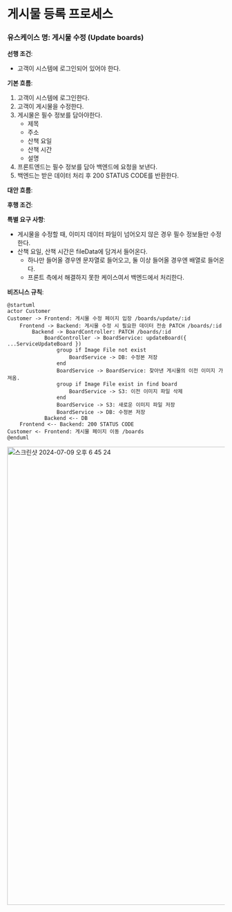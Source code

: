 # 게시물 등록 프로세스

### 유스케이스 명: 게시물 수정 (Update boards)

**선행 조건**:

- 고객이 시스템에 로그인되어 있어야 한다.

**기본 흐름**:

1. 고객이 시스템에 로그인한다.
2. 고객이 게시물을 수정한다.
3. 게시물은 필수 정보를 담아야한다.
   - 제목
   - 주소
   - 산책 요일
   - 산책 시간
   - 설명
4. 프론트엔드는 필수 정보를 담아 백엔드에 요청을 보낸다.
5. 백엔드는 받은 데이터 처리 후 200 STATUS CODE를 반환한다.

**대안 흐름**:

**후행 조건**:

**특별 요구 사항**:

- 게시물을 수정할 때, 이미지 데이터 파일이 넘어오지 않은 경우 필수 정보들만 수정한다.
- 산책 요일, 산책 시간은 fileData에 담겨서 들어온다.
  - 하나만 들어올 경우엔 문자열로 들어오고, 둘 이상 들어올 경우엔 배열로 들어온다.
  - 프론트 측에서 해결하지 못한 케이스여서 백엔드에서 처리한다.

**비즈니스 규칙**:

```plantuml
@startuml
actor Customer
Customer -> Frontend: 게시물 수정 페이지 입장 /boards/update/:id
    Frontend -> Backend: 게시물 수정 시 필요한 데이터 전송 PATCH /boards/:id
        Backend -> BoardController: PATCH /boards/:id
            BoardController -> BoardService: updateBoard({ ...ServiceUpdateBoard })
                group if Image File not exist
                    BoardService -> DB: 수정본 저장
                end
                BoardService -> BoardService: 찾아낸 게시물의 이전 이미지 가져옴.
                group if Image File exist in find board
                    BoardService -> S3: 이전 이미지 파일 삭제
                end
                BoardService -> S3: 새로운 이미지 파일 저장
                BoardService -> DB: 수정본 저장
            Backend <-- DB
    Frontend <-- Backend: 200 STATUS CODE
Customer <- Frontend: 게시물 페이지 이동 /boards
@enduml
```

<img width="1061" alt="스크린샷 2024-07-09 오후 6 45 24" src="https://github.com/VVSOGI/sniff-step-nest/assets/76682009/f126748d-1c48-44a4-aadd-7a4ff5a91ed8">
